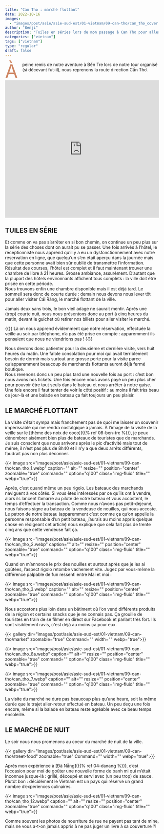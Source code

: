 ```yaml
---
title: "Can Tho : marché flottant"
date: 2022-10-16
images:
  - "images/post/asie/asie-sud-est/01-vietnam/09-can-tho/can_tho_cover.webp"
author: "Benji"
description: "Tuiles en séries lors de mon passage à Can Tho pour aller visiter ton célèbre marché flottant"
categories: ["vietnam"]
tags: ["vietnam"]
type: "regular"
draft: false
---
```


<span style="color:#ce8460; font-size: 60px; display: inline-block; float: left; line-height: 0.5; margin: 15px 15px 15px 0">À</span>peine remis de notre aventure à Bến Tre lors de notre tour organisé (si décevant fut-il), nous reprenons la route direction Cần Thơ.

<iframe src="https://www.google.com/maps/embed?pb=!1m14!1m8!1m3!1d4026312.182107967!2d106.014775!3d9.77068!3m2!1i1024!2i768!4f13.1!3m3!1m2!1s0x31a0629f6de3edb7%3A0x527f09dbfb20b659!2zQ2FuIFRobywgTmluaCBLaeG7gXUsIEPhuqduIFRoxqEsIFZpZXRuYW0!5e0!3m2!1sen!2sus!4v1712477076094!5m2!1sen!2sus" width="100%" height="450" style="border:0;" allowfullscreen="" loading="lazy" referrerpolicy="no-referrer-when-downgrade"></iframe>


## TUILES EN SÉRIE

Et comme on va pas s’arrêter en si bon chemin, on continue un peu plus sur la série des choses dont on aurait pu se passer. Une fois arrivés à l’hôtel, le réceptionniste nous apprend qu’il y a eu un dysfonctionnement avec notre réservation en ligne, que quelqu’un s’en était aperçu dans la journée mais que cette personne avait bien sûr oublié de transmettre l’information. Résultat des courses, l’hôtel est complet et il faut maintenant trouver une chambre de libre à 21 heures. Grosse ambiance, assurément. D’autant que la plupart des hôtels environnants affichent tous complets : la ville doit être prisée en cette période.<br>Nous trouvons enfin une chambre disponible mais il est déjà tard. Le sommeil sera donc de courte durée : demain nous devons nous lever tôt pour aller visiter Cái Răng, le marché flottant de la ville.

Jamais deux sans trois, le bon vieil adage ne saurait mentir. Après une (trop) courte nuit, nous nous présentons donc au port à cinq heures du matin, devant le guichet où retirer nos billets pour aller visiter le marché.

{{<quote>}}
Là on nous apprend évidemment que notre réservation, effectuée la veille au soir par téléphone, n’a pas été prise en compte : apparemment ils pensaient que nous ne viendrions pas !
{{</quote>}}

Nous devrons donc patienter pour la deuxième et dernière visite, vers huit heures du matin. Une faible consolation pour moi qui avait terriblement besoin de dormir mais surtout une grosse perte pour la visite parce qu’apparemment beaucoup de marchands flottants auront déjà fermé boutique.<br>
Nous revenons donc un peu plus tard une nouvelle fois au port : c’est bon nous avons nos tickets. Une fois encore nous avons payé un peu plus cher pour pouvoir être tout seuls dans le bateau et nous arrêter à notre guise. Une fois encore il faut tenter de voir le côté positif : au moins il fait très beau ce jour-là et une balade en bateau ça fait toujours un peu plaisir.


## LE MARCHÉ FLOTTANT

La visite c’était sympa mais franchement pas de quoi me laisser un souvenir impérissable qui me rendra nostalgique à jamais. À l’image de la visite de la veille sur le [thème des noix de coco]({{% ref 08-ben-tre %}}), je peux dénombrer aisément bien plus de bateaux de touristes que de marchands. Je suis conscient que nous arrivons après le pic d’activité mais tout de même, il n’est pas plus de 8h40 et il n’y a que deux arrêts différents, faudrait pas non plus déconner.

{{< 
  image src="images/post/asie/asie-sud-est/01-vietnam/09-can-tho/can_tho_1.webp"
  caption=""
  alt="" 
  resize=""
  position="center"
  zoomable="true"
  command="" option="q100" class="img-fluid" title=""
  webp="true">}}

Après, c’est quand même un peu rigolo. Les bateaux des marchands naviguent à vos côtés. Si vous êtes intéressés par ce qu’ils ont à vendre, alors ils lancent l’amarre au pilote de votre bateau et vous accostent, le temps d’effectuer la transaction. Comme nous n’avons pas petit-dejeuné, nous faisons signe au bateau de la vendeuse de nouilles, qui nous accoste. Le patron de notre bateau (apparemment c’est comme ça qu’on appelle la personne responsable d’un petit bateau, j’aurais au moins appris quelque chose en rédigeant cet article) nous explique que cela fait plus de trente cinq ans que cette vendeuse fait ça.

{{< 
  image src="images/post/asie/asie-sud-est/01-vietnam/09-can-tho/can_tho_2.webp"
  caption=""
  alt="" 
  resize=""
  position="center"
  zoomable="true"
  command="" option="q100" class="img-fluid" title=""
  webp="true">}}

Quand on m’annonce le prix des nouilles et surtout après que je les ai goûtées, l’aspect rigolo retombe vachement vite. Jugez par vous-même la différence palpable de fun ressenti entre Mai et moi :

{{< 
  image src="images/post/asie/asie-sud-est/01-vietnam/09-can-tho/can_tho_3.webp"
  caption=""
  alt="" 
  resize=""
  position="center"
  zoomable="true"
  command="" option="q100" class="img-fluid" title=""
  webp="true">}}

Nous accostons plus loin dans un bâtiment où l’on vend différents produits de la région et certains snacks que je ne connais pas. Ça grouille de touristes en train de se filmer en direct sur Facebook et parlant très fort. Ils sont visiblement ravis, c'est déjà au moins ça pour eux.

{{< 
  gallery 
  dir="images/post/asie/asie-sud-est/01-vietnam/09-can-tho/market"
  zoomable="true" Command="" width="" webp="true">}}

{{< 
  image src="images/post/asie/asie-sud-est/01-vietnam/09-can-tho/can_tho_6a.webp"
  caption=""
  alt="" 
  resize=""
  position="center"
  zoomable="true"
  command="" option="q100" class="img-fluid" title=""
  webp="true">}}

{{< 
  image src="images/post/asie/asie-sud-est/01-vietnam/09-can-tho/can_tho_7.webp"
  caption=""
  alt="" 
  resize=""
  position="center"
  zoomable="true"
  command="" option="q100" class="img-fluid" title=""
  webp="true">}}

La visite du marché ne dure pas beaucoup plus qu’une heure, soit la même durée que le trajet aller-retour effectué en bateau. Un peu deçu une fois encore, même si la balade en bateau reste agréable avec ce beau temps ensoleillé.


## LE MARCHÉ DE NUIT

Le soir nous nous promenons au coeur du marché de nuit de la ville.

{{< 
  gallery 
  dir="images/post/asie/asie-sud-est/01-vietnam/09-can-tho/street-food"
  zoomable="true" Command="" width="" webp="true">}}

Après mon expérience à [Đà Nẵng]({{% ref 04-danang %}}), c’est l’occasion pour moi de goûter une nouvelle forme de banh mi qui m’était inconnue jusque-là : grillé, découpé et servi avec (un peu trop) de sauce. Plutôt bon : décidément le Vietnam est un pays qui réserve un grand nombre d’expériences culinaires.

{{< 
  image src="images/post/asie/asie-sud-est/01-vietnam/09-can-tho/can_tho_12.webp"
  caption=""
  alt="" 
  resize=""
  position="center"
  zoomable="true"
  command="" option="q100" class="img-fluid" title=""
  webp="true">}}

Comme souvent les photos de nourriture de rue ne payent pas tant de mine, mais ne vous a-t-on jamais appris à ne pas juger un livre à sa couverture ?!

